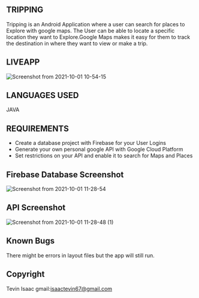 ## TRIPPING
Tripping  is an Android Application where a user can search for places to Explore with google maps.
The User can be able to locate a specific location they want to Explore.Google Maps makes it easy for
 them to track the destination in where they want to view or make a trip.

## LIVEAPP
![Screenshot from 2021-10-01 10-54-15](https://user-images.githubusercontent.com/81568615/135585549-25a52770-284b-494d-9d6d-66a67f11120f.png)

## LANGUAGES USED
JAVA

## REQUIREMENTS
* Create a database project with Firebase for your User Logins
* Generate your own personal google API with Google Cloud Platform
* Set restrictions on your API and enable it to search for Maps and Places

## Firebase Database Screenshot
![Screenshot from 2021-10-01 11-28-54](https://user-images.githubusercontent.com/81568615/135590665-2fefb218-aab4-42d1-b32f-877a2671ff10.png)

## API Screenshot
![Screenshot from 2021-10-01 11-28-48 (1)](https://user-images.githubusercontent.com/81568615/135590766-8482e901-773e-413f-b7a4-360eb32f80d2.png)




## Known Bugs
There might be errors in layout files but the app will still run.

## Copyright
Tevin Isaac
gmail:isaactevin67@gmail.com




